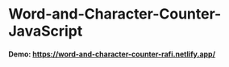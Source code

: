 # Word-and-Character-Counter-JavaScript

#### Demo: https://word-and-character-counter-rafi.netlify.app/ 